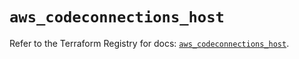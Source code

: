 # `aws_codeconnections_host`

Refer to the Terraform Registry for docs: [`aws_codeconnections_host`](https://registry.terraform.io/providers/hashicorp/aws/5.100.0/docs/resources/codeconnections_host).
